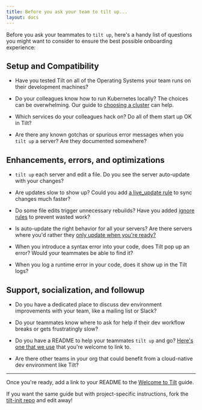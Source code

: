 ```yaml
---
title: Before you ask your team to tilt up...
layout: docs
---
```


Before you ask your teammates to `tilt up`, here's a handy list of questions you
might want to consider to ensure the best possible onboarding experience:

## Setup and Compatibility

- Have you tested Tilt on all of the Operating Systems your team runs on their
  development machines?

- Do your colleagues know how to run Kubernetes locally? The choices can be
  overwhelming. Our guide to [choosing a cluster](choosing_clusters.html) can
  help.

- Which services do your colleagues hack on? Do all of them start up OK in Tilt?

- Are there any known gotchas or spurious error messages when you `tilt up` a
  server? Are they documented somewhere?

## Enhancements, errors, and optimizations

- `tilt up` each server and edit a file. Do you see the server auto-update with
  your changes?

- Are updates slow to show up? Could you add
  [a live_update rule](live_update_tutorial.html) to sync changes much faster?

- Do some file edits trigger unnecessary rebuilds? Have you added
  [ignore rules](file_changes.html) to prevent wasted work?

- Is auto-update the right behavior for all your servers? Are there servers
  where you'd rather they
  [only update when you're ready?](manual_update_control.html)

- When you introduce a syntax error into your code, does Tilt pop up an error?
  Would your teammates be able to find it?

- When you log a runtime error in your code, does it show up in the Tilt logs?

## Support, socialization, and followup

- Do you have a dedicated place to discuss dev environment improvements with your
  team, like a mailing list or Slack?

- Do your teammates know where to ask for help if their dev workflow breaks or
  gets frustratingly slow?

- Do you have a README to help your teammates `tilt up` and go?
  [Here's one that we use](welcome_to_tilt.html) that you're welcome to link to.

- Are there other teams in your org that could benefit from a cloud-native dev
  environment like Tilt?

---

Once you're ready, add a link to your README to the
[Welcome to Tilt](welcome_to_tilt.html) guide.

If you want the same guide but with project-specific instructions,
fork the [tilt-init repo](https://github.com/tilt-dev/tilt-init) and edit away!
